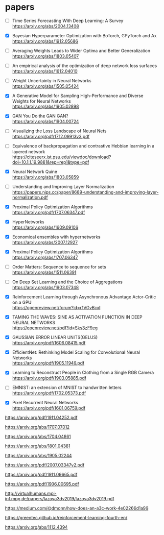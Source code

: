 # papers

- [ ]  Time Series Forecasting With Deep Learning: A Survey \
https://arxiv.org/abs/2004.13408

- [x]  Bayesian Hyperparameter Optimization with BoTorch, GPyTorch and Ax \
https://arxiv.org/abs/1912.05686

- [ ]  Averaging Weights Leads to Wider Optima and Better Generalization \
https://arxiv.org/abs/1803.05407

- [ ]  An empirical analysis of the optimization of deep network loss surfaces  \
https://arxiv.org/abs/1612.04010

- [ ] Weight Uncertainty in Neural Networks \
https://arxiv.org/abs/1505.05424 

- [x] A Generative Model for Sampling High-Performance and Diverse Weights for Neural Networks \
https://arxiv.org/abs/1905.02898

- [x] GAN You Do the GAN GAN? \
https://arxiv.org/abs/1904.00724

- [ ] Visualizing the Loss Landscape of Neural Nets \
https://arxiv.org/pdf/1712.09913v3.pdf

- [ ] Equivalence of backpropagation and contrastive Hebbian learning in a layered network \
https://citeseerx.ist.psu.edu/viewdoc/download?doi=10.1.1.19.9881&rep=rep1&type=pdf

- [x] Neural Network Quine \
https://arxiv.org/abs/1803.05859

- [ ] Understanding and Improving Layer Normalization \
https://papers.nips.cc/paper/8689-understanding-and-improving-layer-normalization.pdf

- [x] Proximal Policy Optimization Algorithms \
https://arxiv.org/pdf/1707.06347.pdf

- [x] HyperNetworks \
https://arxiv.org/abs/1609.09106

- [x] Economical ensembles with hypernetworks \
https://arxiv.org/abs/2007.12927

- [x] Proximal Policy Optimization Algorithms \
https://arxiv.org/abs/1707.06347

- [ ] Order Matters: Sequence to sequence for sets \
https://arxiv.org/abs/1511.06391

- [ ] On Deep Set Learning and the Choice of Aggregations \
https://arxiv.org/abs/1903.07348

- [x]  Reinforcement Learning through Asynchronous Advantage Actor-Critic on a GPU \
https://openreview.net/forum?id=r1VGvBcxl

- [x]  TAMING THE WAVES: SINE AS ACTIVATION FUNCTION IN DEEP NEURAL NETWORKS \
https://openreview.net/pdf?id=Sks3zF9eg


- [x]  GAUSSIAN ERROR LINEAR UNITS(GELUS) \
https://arxiv.org/pdf/1606.08415.pdf

- [x] EfficientNet: Rethinking Model Scaling for Convolutional Neural Networks \
https://arxiv.org/pdf/1905.11946.pdf


- [x]  Learning to Reconstruct People in Clothing from a Single RGB Camera \
https://arxiv.org/pdf/1903.05885.pdf

- [ ] EMNIST: an extension of MNIST to handwritten letters \
https://arxiv.org/pdf/1702.05373.pdf

- [x] Pixel Recurrent Neural Networks \
https://arxiv.org/pdf/1601.06759.pdf

https://arxiv.org/pdf/1911.04252.pdf

https://arxiv.org/abs/1707.07012

https://arxiv.org/abs/1704.04861

https://arxiv.org/abs/1801.04381

https://arxiv.org/abs/1905.02244



https://arxiv.org/pdf/2007.03347v2.pdf

https://arxiv.org/pdf/1911.09665.pdf

https://arxiv.org/pdf/1906.00695.pdf


http://virtualhumans.mpi-inf.mpg.de/papers/lazova3dv2019/lazova3dv2019.pdf




https://medium.com/@dmonn/how-does-an-a3c-work-4e02266d1a96

https://greentec.github.io/reinforcement-learning-fourth-en/

https://arxiv.org/abs/1112.4394

